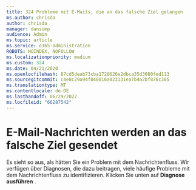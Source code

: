 ```yaml
---
title: 324 Probleme mit E-Mails, die an das falsche Ziel gelangen
ms.author: chrisda
author: chrisda
manager: dansimp
audience: Admin
ms.topic: article
ms.service: o365-administration
ROBOTS: NOINDEX, NOFOLLOW
ms.localizationpriority: medium
ms.custom: 324
ms.date: 04/21/2020
ms.openlocfilehash: 87cd5deab73cba1720626e2dbca35d3080fed113
ms.sourcegitcommit: c4e8c29a94f840816a023131ea7b4a2bf876c305
ms.translationtype: MT
ms.contentlocale: de-DE
ms.lasthandoff: 06/29/2022
ms.locfileid: "66287542"
---
```

# <a name="email-messages-are-going-to-the-wrong-destination"></a>E-Mail-Nachrichten werden an das falsche Ziel gesendet

Es sieht so aus, als hätten Sie ein Problem mit dem Nachrichtenfluss. Wir verfügen über Diagnosen, die dazu beitragen, viele häufige Probleme mit dem Nachrichtenfluss zu identifizieren. Klicken Sie unten auf **Diagnose ausführen** .
